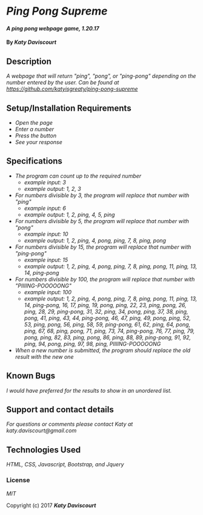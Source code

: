 # _Ping Pong Supreme_

#### _A ping pong webpage game, 1.20.17_

#### By _**Katy Daviscourt**_

## Description

_A webpage that will return "ping", "pong", or "ping-pong" depending on the number entered by the user. Can be found at https://github.com/katyisgreaty/ping-pong-supreme_

## Setup/Installation Requirements

* _Open the page_
* _Enter a number_
* _Press the button_
* _See your response_

## Specifications

* _The program can count up to the required number_
    * _example input: 3_
    * _example output: 1, 2, 3_
* _For numbers divisible by 3, the program will replace that number with "ping"_
    * _example input: 6_
    * _example output: 1, 2, ping, 4, 5, ping_
* _For numbers divisible by 5, the program will replace that number with "pong"_
    * _example input: 10_
    * _example output: 1, 2, ping, 4, pong, ping, 7, 8, ping, pong_
* _For numbers divisible by 15, the program will replace that number with "ping-pong"_
    * _example input: 15_
    * _example output: 1, 2, ping, 4, pong, ping, 7, 8, ping, pong, 11, ping, 13, 14, ping-pong_
* _For numbers divisible by 100, the program will replace that number with "PIIIING-POOOOONG"_
    * _example input: 100_
    * _example output: 1, 2, ping, 4, pong, ping, 7, 8, ping, pong, 11, ping, 13, 14, ping-pong, 16, 17, ping, 19, pong, ping, 22, 23, ping, pong, 26, ping, 28, 29, ping-pong, 31, 32, ping, 34, pong, ping, 37, 38, ping, pong, 41, ping, 43, 44, ping-pong, 46, 47, ping, 49, pong, ping, 52, 53, ping, pong, 56, ping, 58, 59, ping-pong, 61, 62, ping, 64, pong, ping, 67, 68, ping, pong, 71, ping, 73, 74, ping-pong, 76, 77, ping, 79, pong, ping, 82, 83, ping, pong, 86, ping, 88, 89, ping-pong, 91, 92, ping, 94, pong, ping, 97, 98, ping, PIIIING-POOOOONG_
* _When a new number is submitted, the program should replace the old result with the new one_

## Known Bugs

_I would have preferred for the results to show in an unordered list._

## Support and contact details

_For questions or comments please contact Katy at katy.daviscourt@gmail.com_

## Technologies Used

_HTML, CSS, Javascript, Bootstrap, and Jquery_

### License

*MIT*

Copyright (c) 2017 **_Katy Daviscourt_**
